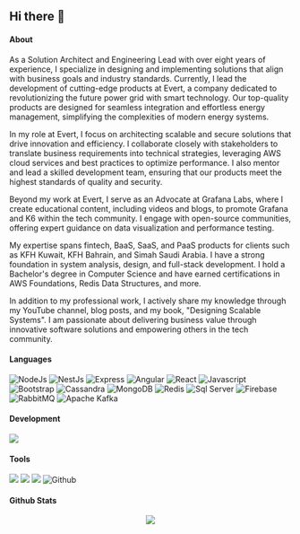 ## Hi there 👋

#### About

As a Solution Architect and Engineering Lead with over eight years of experience, I specialize in designing and implementing solutions that align with business goals and industry standards. Currently, I lead the development of cutting-edge products at Evert, a company dedicated to revolutionizing the future power grid with smart technology. Our top-quality products are designed for seamless integration and effortless energy management, simplifying the complexities of modern energy systems.

In my role at Evert, I focus on architecting scalable and secure solutions that drive innovation and efficiency. I collaborate closely with stakeholders to translate business requirements into technical strategies, leveraging AWS cloud services and best practices to optimize performance. I also mentor and lead a skilled development team, ensuring that our products meet the highest standards of quality and security.

Beyond my work at Evert, I serve as an Advocate at Grafana Labs, where I create educational content, including videos and blogs, to promote Grafana and K6 within the tech community. I engage with open-source communities, offering expert guidance on data visualization and performance testing.

My expertise spans fintech, BaaS, SaaS, and PaaS products for clients such as KFH Kuwait, KFH Bahrain, and Simah Saudi Arabia. I have a strong foundation in system analysis, design, and full-stack development. I hold a Bachelor's degree in Computer Science and have earned certifications in AWS Foundations, Redis Data Structures, and more.

In addition to my professional work, I actively share my knowledge through my YouTube channel, blog posts, and my book, "Designing Scalable Systems". I am passionate about delivering business value through innovative software solutions and empowering others in the tech community.


#### Languages
![NodeJs](https://img.shields.io/badge/-Node-darkgreen?logo=node.js&logoColor=white&style=flat)
![NestJs](https://img.shields.io/badge/-NestJS-a59d9f?style=flat&logo=nestjs&logoColor=e0234e)
![Express](https://img.shields.io/badge/-Express-grey?logo=Express&logoColor=white&style=flat)
![Angular](https://img.shields.io/badge/-Angular-939393?style=flat&logo=angular&logoColor=d10404)
![React](https://img.shields.io/badge/-React-61DAFB?style=flat&logo=react&logoColor=3c3c3c)
![Javascript](https://img.shields.io/badge/-JavaScript-F7DF1E?style=flat&logo=javascript&logoColor=3c3c3c)
![Bootstrap](https://img.shields.io/badge/-Bootstrap-purple?style=flat&logo=bootstrap&logoColor=white)
![Cassandra](https://img.shields.io/badge/-Casandra-FFFFFF?style=flat&logo=ApacheCassandra&logoColor=blue)
![MongoDB](https://img.shields.io/badge/-MongoDB-grey?style=flat-square&logo=mongodb)
![Redis](https://img.shields.io/badge/-Redis-red?style=flat&logo=Redis&logoColor=white)
![Sql Server](https://img.shields.io/badge/-SQL%20Server-grey?style=flat&logo=microsoftsqlserver&logoColor=white)
![Firebase](https://img.shields.io/badge/-Firebase-ed8e00?style=flat-square&logo=firebase)
![RabbitMQ](https://img.shields.io/badge/-RabbitMQ-orange?style=flat&logo=rabbitmq&logoColor=white)
![Apache Kafka](https://img.shields.io/badge/-Apache%20Kafka-f4f4f4?style=flat&logo=apachekafka&logoColor=black)


#### Development
![](https://img.shields.io/badge/-Visual_Studio_Code-007ACC?style=flat&logo=visual-studio-code&logoColor=white)


#### Tools
![](https://img.shields.io/badge/-Postman-FFFFFF?logo=postman&logoColor=orange&style=flat)
![](https://img.shields.io/badge/-Git-white?logo=git&logoColor=red&style=flat)
![](https://img.shields.io/badge/-Jira-white?logo=jira&logoColor=blue&style=flat)
![Github](http://img.shields.io/badge/-Github-000000?style=flat-square&logo=github)


#### Github Stats  
<div align="center"><img src="https://github-readme-stats.vercel.app/api?username=huzaifa-asif&show_icons=true&count_private=true&hide_border=true" align="center" /></div>  

